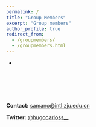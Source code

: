 ```yaml
---
permalink: /
title: "Group Members"
excerpt: "Group members"
author_profile: true
redirect_from: 
  - /groupmembers/
  - /groupmembers.html
---
```


- 
  
&nbsp;  
&nbsp;  
&nbsp;  
&nbsp;  

**Contact:** [samano@intl.zju.edu.cn](mailto:samano@intl.zju.edu.cn)
  
**Twitter:** [@hugocarloss__](https://twitter.com/hugocarlos__)

